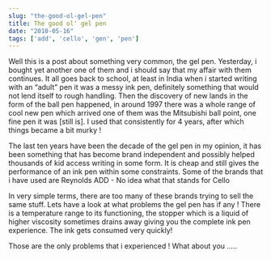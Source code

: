 ```yaml
---
slug: "the-good-ol-gel-pen"
title: The good ol' gel pen
date: "2010-05-16"
tags: ['add', 'cello', 'gen', 'pen']
---
```

Well this is a post about something very common, the gel pen. Yesterday, i bought yet another one of them and i should say that my affair with them continues. It all goes back to school, at least in India when i started writing with an “adult” pen it was a messy ink pen, definitely something that would not lend itself to rough handling. Then the discovery of new lands in the form of the ball pen happened, in around 1997 there was a whole range of cool new pen which arrived one of them was the Mitsubishi ball point, one fine pen it was [still is]. I used that consistently for 4 years, after which things became a bit murky !

The last ten years have been the decade of the gel pen in my opinion, it has been something that has become brand independent and possibly helped thousands of kid access writing in some form. It is cheap and still gives the performance of an ink pen within some constraints. Some of the brands that i have used are
Reynolds
	ADD - No idea what that stands for
	Cello


In very simple terms, there are too many of these brands trying to sell the same stuff. Lets have a look at what problems the gel pen has if any !
There is a temperature range to its functioning, the stopper which is a liquid of higher viscosity sometimes drains away giving you the complete ink pen experience.
	The ink gets consumed very quickly!

Those are the only problems that i experienced ! What about you …..
